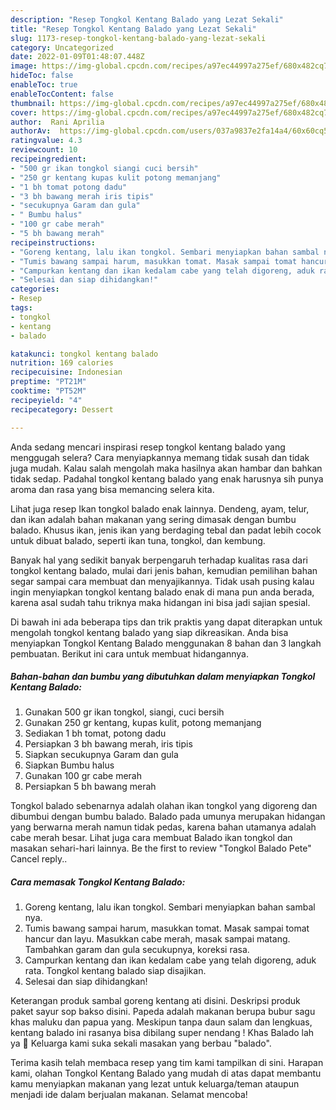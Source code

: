 ```yaml
---
description: "Resep Tongkol Kentang Balado yang Lezat Sekali"
title: "Resep Tongkol Kentang Balado yang Lezat Sekali"
slug: 1173-resep-tongkol-kentang-balado-yang-lezat-sekali
category: Uncategorized
date: 2022-01-09T01:48:07.448Z
image: https://img-global.cpcdn.com/recipes/a97ec44997a275ef/680x482cq70/tongkol-kentang-balado-foto-resep-utama.jpg
hideToc: false
enableToc: true
enableTocContent: false
thumbnail: https://img-global.cpcdn.com/recipes/a97ec44997a275ef/680x482cq70/tongkol-kentang-balado-foto-resep-utama.jpg
cover: https://img-global.cpcdn.com/recipes/a97ec44997a275ef/680x482cq70/tongkol-kentang-balado-foto-resep-utama.jpg
author:  Rani Aprilia
authorAv:  https://img-global.cpcdn.com/users/037a9837e2fa14a4/60x60cq50/avatar.jpg
ratingvalue: 4.3
reviewcount: 10
recipeingredient:
- "500 gr ikan tongkol siangi cuci bersih"
- "250 gr kentang kupas kulit potong memanjang"
- "1 bh tomat potong dadu"
- "3 bh bawang merah iris tipis"
- "secukupnya Garam dan gula"
- " Bumbu halus"
- "100 gr cabe merah"
- "5 bh bawang merah"
recipeinstructions:
- "Goreng kentang, lalu ikan tongkol. Sembari menyiapkan bahan sambal nya."
- "Tumis bawang sampai harum, masukkan tomat. Masak sampai tomat hancur dan layu. Masukkan cabe merah, masak sampai matang. Tambahkan garam dan gula secukupnya, koreksi rasa."
- "Campurkan kentang dan ikan kedalam cabe yang telah digoreng, aduk rata. Tongkol kentang balado siap disajikan."
- "Selesai dan siap dihidangkan!"
categories:
- Resep
tags:
- tongkol
- kentang
- balado

katakunci: tongkol kentang balado 
nutrition: 169 calories
recipecuisine: Indonesian
preptime: "PT21M"
cooktime: "PT52M"
recipeyield: "4"
recipecategory: Dessert

---
```



Anda sedang mencari inspirasi resep tongkol kentang balado yang menggugah selera? Cara menyiapkannya memang tidak susah dan tidak juga mudah. Kalau salah mengolah maka hasilnya akan hambar dan bahkan tidak sedap. Padahal tongkol kentang balado yang enak harusnya sih punya aroma dan rasa yang bisa memancing selera kita.


Lihat juga resep Ikan tongkol balado enak lainnya. Dendeng, ayam, telur, dan ikan adalah bahan makanan yang sering dimasak dengan bumbu balado. Khusus ikan, jenis ikan yang berdaging tebal dan padat lebih cocok untuk dibuat balado, seperti ikan tuna, tongkol, dan kembung.

Banyak hal yang sedikit banyak berpengaruh terhadap kualitas rasa dari tongkol kentang balado, mulai dari jenis bahan, kemudian pemilihan bahan segar sampai cara membuat dan menyajikannya. Tidak usah pusing kalau ingin menyiapkan tongkol kentang balado enak di mana pun anda berada, karena asal sudah tahu triknya maka hidangan ini bisa jadi sajian spesial.


Di bawah ini ada beberapa tips dan trik praktis yang dapat diterapkan untuk mengolah tongkol kentang balado yang siap dikreasikan. Anda bisa menyiapkan Tongkol Kentang Balado menggunakan 8 bahan dan 3 langkah pembuatan. Berikut ini cara untuk membuat hidangannya.

<!--inarticleads1-->

##### Bahan-bahan dan bumbu yang dibutuhkan dalam menyiapkan Tongkol Kentang Balado:

1. Gunakan 500 gr ikan tongkol, siangi, cuci bersih
1. Gunakan 250 gr kentang, kupas kulit, potong memanjang
1. Sediakan 1 bh tomat, potong dadu
1. Persiapkan 3 bh bawang merah, iris tipis
1. Siapkan secukupnya Garam dan gula
1. Siapkan  Bumbu halus
1. Gunakan 100 gr cabe merah
1. Persiapkan 5 bh bawang merah


Tongkol balado sebenarnya adalah olahan ikan tongkol yang digoreng dan dibumbui dengan bumbu balado. Balado pada umunya merupakan hidangan yang berwarna merah namun tidak pedas, karena bahan utamanya adalah cabe merah besar. Lihat juga cara membuat Balado ikan tongkol dan masakan sehari-hari lainnya. Be the first to review &#34;Tongkol Balado Pete&#34; Cancel reply.. 

<!--inarticleads2-->

##### Cara memasak Tongkol Kentang Balado:

1. Goreng kentang, lalu ikan tongkol. Sembari menyiapkan bahan sambal nya.
1. Tumis bawang sampai harum, masukkan tomat. Masak sampai tomat hancur dan layu. Masukkan cabe merah, masak sampai matang. Tambahkan garam dan gula secukupnya, koreksi rasa.
1. Campurkan kentang dan ikan kedalam cabe yang telah digoreng, aduk rata. Tongkol kentang balado siap disajikan.
1. Selesai dan siap dihidangkan!

Keterangan produk sambal goreng kentang ati disini. Deskripsi produk paket sayur sop bakso disini. Papeda adalah makanan berupa bubur sagu khas maluku dan papua yang. Meskipun tanpa daun salam dan lengkuas, kentang balado ini rasanya bisa dibilang super nendang ! Khas Balado lah ya 🙂 Keluarga kami suka sekali masakan yang berbau &#34;balado&#34;. 

Terima kasih telah membaca resep yang tim kami tampilkan di sini. Harapan kami, olahan Tongkol Kentang Balado yang mudah di atas dapat membantu kamu menyiapkan makanan yang lezat untuk keluarga/teman ataupun menjadi ide dalam berjualan makanan. Selamat mencoba!
